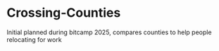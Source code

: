 # Crossing-Counties
Initial planned during bitcamp 2025, compares counties to help people relocating for work
